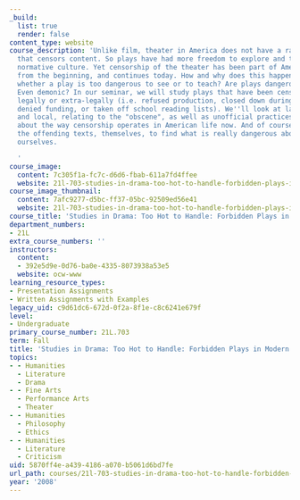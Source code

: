 ```yaml
---
_build:
  list: true
  render: false
content_type: website
course_description: 'Unlike film, theater in America does not have a ratings board
  that censors content. So plays have had more freedom to explore and to transgress
  normative culture. Yet censorship of the theater has been part of American culture
  from the beginning, and continues today. How and why does this happen, and who decides
  whether a play is too dangerous to see or to teach? Are plays dangerous? Sinful?
  Even demonic? In our seminar, we will study plays that have been censored, either
  legally or extra-legally (i.e. refused production, closed down during production,
  denied funding, or taken off school reading lists). We''ll look at laws, both national
  and local, relating to the "obscene", as well as unofficial practices, and think
  about the way censorship operates in American life now. And of course we will study
  the offending texts, themselves, to find what is really dangerous about them, for
  ourselves.

  '
course_image:
  content: 7c305f1a-fc7c-d6d6-fbab-611a7fd4ffee
  website: 21l-703-studies-in-drama-too-hot-to-handle-forbidden-plays-in-modern-america-fall-2008
course_image_thumbnail:
  content: 7afc9277-d5bc-ff37-05bc-92509ed56e41
  website: 21l-703-studies-in-drama-too-hot-to-handle-forbidden-plays-in-modern-america-fall-2008
course_title: 'Studies in Drama: Too Hot to Handle: Forbidden Plays in Modern America'
department_numbers:
- 21L
extra_course_numbers: ''
instructors:
  content:
  - 392e5d9e-0d76-ba0e-4335-8073938a53e5
  website: ocw-www
learning_resource_types:
- Presentation Assignments
- Written Assignments with Examples
legacy_uid: c9d61dc6-672d-0f2a-8f1e-c8c6241e679f
level:
- Undergraduate
primary_course_number: 21L.703
term: Fall
title: 'Studies in Drama: Too Hot to Handle: Forbidden Plays in Modern America'
topics:
- - Humanities
  - Literature
  - Drama
- - Fine Arts
  - Performance Arts
  - Theater
- - Humanities
  - Philosophy
  - Ethics
- - Humanities
  - Literature
  - Criticism
uid: 5870ff4e-a439-4186-a070-b5061d6bd7fe
url_path: courses/21l-703-studies-in-drama-too-hot-to-handle-forbidden-plays-in-modern-america-fall-2008
year: '2008'
---
```

